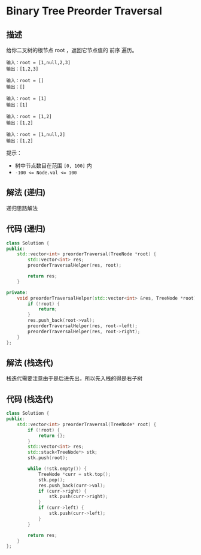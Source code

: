 # Binary Tree Preorder Traversal

## 描述

给你二叉树的根节点 root ，返回它节点值的 前序 遍历。

```
输入：root = [1,null,2,3]
输出：[1,2,3]
```
```
输入：root = []
输出：[]
```
```
输入：root = [1]
输出：[1]
```
```
输入：root = [1,2]
输出：[1,2]
```
```
输入：root = [1,null,2]
输出：[1,2]
```

提示：

- 树中节点数目在范围 `[0, 100]` 内
- `-100 <= Node.val <= 100`

## 解法 (递归)

递归思路解法

## 代码 (递归)

```cpp
class Solution {
public:
    std::vector<int> preorderTraversal(TreeNode *root) {
        std::vector<int> res;
        preorderTraversalHelper(res, root);

        return res;
    }

private:
    void preorderTraversalHelper(std::vector<int> &res, TreeNode *root) {
        if (!root) {
            return;
        }
        res.push_back(root->val);
        preorderTraversalHelper(res, root->left);
        preorderTraversalHelper(res, root->right);
    }
};
```

## 解法 (栈迭代)

栈迭代需要注意由于是后进先出，所以先入栈的得是右子树

## 代码 (栈迭代)

```cpp
class Solution {
public:
    std::vector<int> preorderTraversal(TreeNode* root) {
        if (!root) {
            return {};
        }
        std::vector<int> res;
        std::stack<TreeNode*> stk;
        stk.push(root);

        while (!stk.empty()) {
            TreeNode *curr = stk.top();
            stk.pop();
            res.push_back(curr->val);
            if (curr->right) {
                stk.push(curr->right);
            }
            if (curr->left) {
                stk.push(curr->left);
            }
        }

        return res;
    }
};
```
